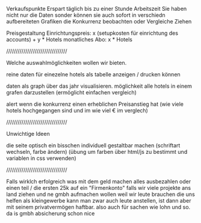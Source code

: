 Verkaufspunkte 
Erspart täglich bis zu einer Stunde Arbeitszeit 
Sie haben nicht nur die Daten sonder können sie auch sofort in verschiedn aufbereiteten Grafiken die Konkurrenz beobachten oder Vergleiche Ziehen 

Preisgestaltung 
Einrichtungspreis: x (setupkosten für einrichtung des accounts) + y * Hotels 
monatliches Abo: x * Hotels

////////////////////////////////

Welche auswahlmöglichkeiten wollen wir bieten. 

reine daten für einezelne hotels als tabelle anzeigen / drucken können 

daten als graph über das jahr visualisieren.
möglichkeit alle hotels in einem grafen darzustellen (ermöglicht einfachen vergleich) 

alert wenn die konkurrenz einen erheblichen Preisanstieg hat (wie viele hotels hochgegangen sind und im wie viel € im verglech)


////////////////////////////////

Unwichtige Ideen 

die seite optisch ein bisschen individuell gestaltbar machen (schriftart wechseln, farbe ändern) (übung um farben über html/js zu bestimmt und variablen in css verwenden) 

////////////////////////////////

Falls wirklch erfolgreich was mit dem geld machen 
alles ausbezahlen oder einen teil / die ersten 25k auf ein "Firmenkonto" falls wir viele projekte ans land ziehen und ne gmbh aufmachen wollen weil wir leute brauchen die uns helfen 
als kleingewerbe kann man zwar auch leute anstellen, ist dann aber mit seinem privatvermögen haftbar. also auch für sachen wie lohn und so. 
da is gmbh absicherung schon nice 

